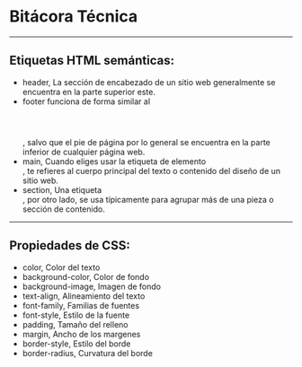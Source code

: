 # Bitácora Técnica
---
## Etiquetas HTML semánticas:
- header, La sección de encabezado de un sitio web generalmente se encuentra en la parte superior este. 
- footer funciona de forma similar al <header></header>, salvo que el pie de página por lo general se encuentra en la parte inferior de cualquier página web.
- main, Cuando eliges usar la etiqueta de elemento <main></main>, te refieres al cuerpo principal del texto o contenido del diseño de un sitio web.
- section, Una etiqueta <section></section>, por otro lado, se usa típicamente para agrupar más de una pieza o sección de contenido.
---
## Propiedades de CSS:
- color,            Color del texto	        
- background-color,	Color de fondo	        
- background-image,	Imagen de fondo	        
- text-align,	    Alineamiento del texto	
- font-family,    Familias de fuentes	    
- font-style,	    Estilo de la fuente	    
- padding,	        Tamaño del relleno	    
- margin,	        Ancho de los margenes	
- border-style,	    Estilo del borde	    
- border-radius,	    Curvatura del borde	    
